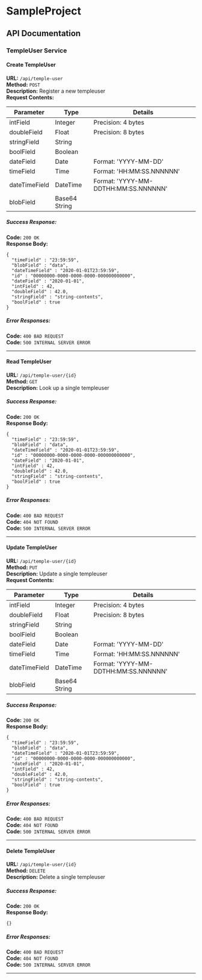 # SampleProject


## API Documentation

### TempleUser Service

#### Create TempleUser
**URL:** `/api/temple-user`  
**Method:** `POST`  
**Description:** Register a new templeuser  
**Request Contents:**  

|Parameter|Type|Details|
|---|---|---|
|intField|Integer|Precision: 4 bytes|
|doubleField|Float|Precision: 8 bytes|
|stringField|String||
|boolField|Boolean||
|dateField|Date|Format: 'YYYY-MM-DD'|
|timeField|Time|Format: 'HH:MM:SS.NNNNNN'|
|dateTimeField|DateTime|Format: 'YYYY-MM-DDTHH:MM:SS.NNNNNN'|
|blobField|Base64 String||


##### Success Response:
**Code:** `200 OK`  
**Response Body:**  
```
{
  "timeField" : "23:59:59",
  "blobField" : "data",
  "dateTimeField" : "2020-01-01T23:59:59",
  "id" : "00000000-0000-0000-0000-000000000000",
  "dateField" : "2020-01-01",
  "intField" : 42,
  "doubleField" : 42.0,
  "stringField" : "string-contents",
  "boolField" : true
}
```


##### Error Responses:
**Code:** `400 BAD REQUEST`  
**Code:** `500 INTERNAL SERVER ERROR`  


***

#### Read TempleUser
**URL:** `/api/temple-user/{id}`  
**Method:** `GET`  
**Description:** Look up a single templeuser  

##### Success Response:
**Code:** `200 OK`  
**Response Body:**  
```
{
  "timeField" : "23:59:59",
  "blobField" : "data",
  "dateTimeField" : "2020-01-01T23:59:59",
  "id" : "00000000-0000-0000-0000-000000000000",
  "dateField" : "2020-01-01",
  "intField" : 42,
  "doubleField" : 42.0,
  "stringField" : "string-contents",
  "boolField" : true
}
```


##### Error Responses:
**Code:** `400 BAD REQUEST`  
**Code:** `404 NOT FOUND`  
**Code:** `500 INTERNAL SERVER ERROR`  


***

#### Update TempleUser
**URL:** `/api/temple-user/{id}`  
**Method:** `PUT`  
**Description:** Update a single templeuser  
**Request Contents:**  

|Parameter|Type|Details|
|---|---|---|
|intField|Integer|Precision: 4 bytes|
|doubleField|Float|Precision: 8 bytes|
|stringField|String||
|boolField|Boolean||
|dateField|Date|Format: 'YYYY-MM-DD'|
|timeField|Time|Format: 'HH:MM:SS.NNNNNN'|
|dateTimeField|DateTime|Format: 'YYYY-MM-DDTHH:MM:SS.NNNNNN'|
|blobField|Base64 String||


##### Success Response:
**Code:** `200 OK`  
**Response Body:**  
```
{
  "timeField" : "23:59:59",
  "blobField" : "data",
  "dateTimeField" : "2020-01-01T23:59:59",
  "id" : "00000000-0000-0000-0000-000000000000",
  "dateField" : "2020-01-01",
  "intField" : 42,
  "doubleField" : 42.0,
  "stringField" : "string-contents",
  "boolField" : true
}
```


##### Error Responses:
**Code:** `400 BAD REQUEST`  
**Code:** `404 NOT FOUND`  
**Code:** `500 INTERNAL SERVER ERROR`  


***

#### Delete TempleUser
**URL:** `/api/temple-user/{id}`  
**Method:** `DELETE`  
**Description:** Delete a single templeuser  

##### Success Response:
**Code:** `200 OK`  
**Response Body:**  
```
{}
```


##### Error Responses:
**Code:** `400 BAD REQUEST`  
**Code:** `404 NOT FOUND`  
**Code:** `500 INTERNAL SERVER ERROR`  


***
